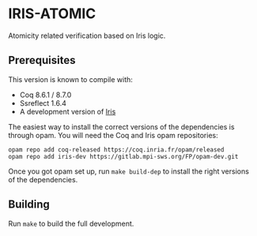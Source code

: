 # IRIS-ATOMIC

Atomicity related verification based on Iris logic.

## Prerequisites

This version is known to compile with:

 - Coq 8.6.1 / 8.7.0
 - Ssreflect 1.6.4
 - A development version of [Iris](https://gitlab.mpi-sws.org/FP/iris-coq/)

The easiest way to install the correct versions of the dependencies is through
opam.  You will need the Coq and Iris opam repositories:

    opam repo add coq-released https://coq.inria.fr/opam/released
    opam repo add iris-dev https://gitlab.mpi-sws.org/FP/opam-dev.git

Once you got opam set up, run `make build-dep` to install the right versions
of the dependencies.

## Building

Run `make` to build the full development.
